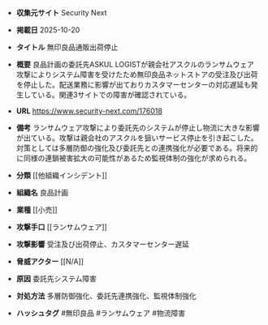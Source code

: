- **収集元サイト**
Security Next

- **掲載日**
2025-10-20

- **タイトル**
無印良品通販出荷停止

- **概要**
良品計画の委託先ASKUL LOGISTが親会社アスクルのランサムウェア攻撃によりシステム障害を受けたため無印良品ネットストアの受注及び出荷を停止した。配送業務に影響が出ておりカスタマーセンターの対応遅延も発生している。関連3サイトでの障害が確認されている。

- **URL**
https://www.security-next.com/176018

- **備考**
ランサムウェア攻撃により委託先のシステムが停止し物流に大きな影響が出ている。攻撃は親会社のアスクルを狙いサービス停止を引き起こした。対策としては多層防御の強化及び委託先との連携強化が必要である。将来的に同様の連鎖被害拡大の可能性があるため監視体制の強化が求められる。

- **分類**
[[他組織インシデント]]

- **組織名**
良品計画

- **業種**
[[小売]]

- **攻撃手口**
[[ランサムウェア]]

- **攻撃影響**
受注及び出荷停止、カスタマーセンター遅延

- **脅威アクター**
[[N/A]]

- **原因**
委託先システム障害

- **対処方法**
多層防御強化、委託先連携強化、監視体制強化

- **ハッシュタグ**
#無印良品 #ランサムウェア #物流障害
